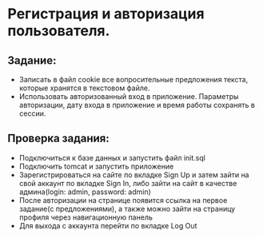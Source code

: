 # Регистрация и авторизация пользователя.

## Задание:

* Записать в файл cookie все вопросительные предложения текста, которые хранятся в текстовом
  файле.
* Использовать авторизованный вход в приложение. Параметры авторизации, дату входа в
  приложение и время работы сохранять в сессии.

## Проверка задания:

* Подключиться к базе данных и запустить файл init.sql
* Подключить tomcat и запустить приложение
* Зарегистрироваться на сайте по вкладке Sign Up и затем зайти на свой аккаунт по вкладке Sign In,
  либо зайти на сайт в качестве админа(login: admin, password: admin)
* После авторизации на странице появится ссылка на первое задание(с предложениями), 
  а также можно зайти на страницу профиля через навигационную панель
* Для выхода с аккаунта перейти по вкладке Log Out